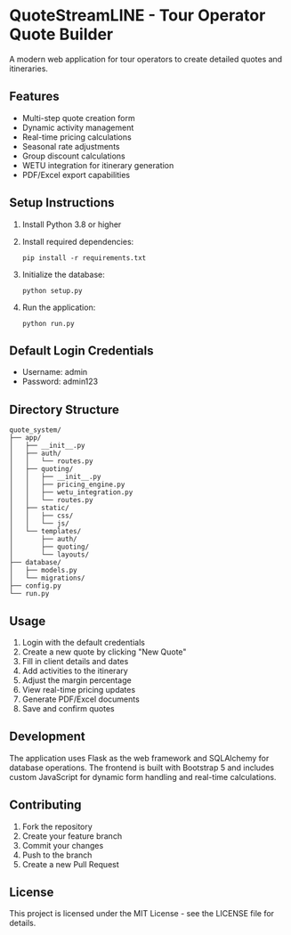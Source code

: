 # QuoteStreamLINE - Tour Operator Quote Builder

A modern web application for tour operators to create detailed quotes and itineraries.

## Features

- Multi-step quote creation form
- Dynamic activity management
- Real-time pricing calculations
- Seasonal rate adjustments
- Group discount calculations
- WETU integration for itinerary generation
- PDF/Excel export capabilities

## Setup Instructions

1. Install Python 3.8 or higher
2. Install required dependencies:
   ```
   pip install -r requirements.txt
   ```

3. Initialize the database:
   ```
   python setup.py
   ```

4. Run the application:
   ```
   python run.py
   ```

## Default Login Credentials

- Username: admin
- Password: admin123

## Directory Structure

```
quote_system/
├── app/
│   ├── __init__.py
│   ├── auth/
│   │   └── routes.py
│   ├── quoting/
│   │   ├── __init__.py
│   │   ├── pricing_engine.py
│   │   ├── wetu_integration.py
│   │   └── routes.py
│   ├── static/
│   │   ├── css/
│   │   └── js/
│   └── templates/
│       ├── auth/
│       ├── quoting/
│       └── layouts/
├── database/
│   ├── models.py
│   └── migrations/
├── config.py
└── run.py
```

## Usage

1. Login with the default credentials
2. Create a new quote by clicking "New Quote"
3. Fill in client details and dates
4. Add activities to the itinerary
5. Adjust the margin percentage
6. View real-time pricing updates
7. Generate PDF/Excel documents
8. Save and confirm quotes

## Development

The application uses Flask as the web framework and SQLAlchemy for database operations. The frontend is built with Bootstrap 5 and includes custom JavaScript for dynamic form handling and real-time calculations.

## Contributing

1. Fork the repository
2. Create your feature branch
3. Commit your changes
4. Push to the branch
5. Create a new Pull Request

## License

This project is licensed under the MIT License - see the LICENSE file for details.
